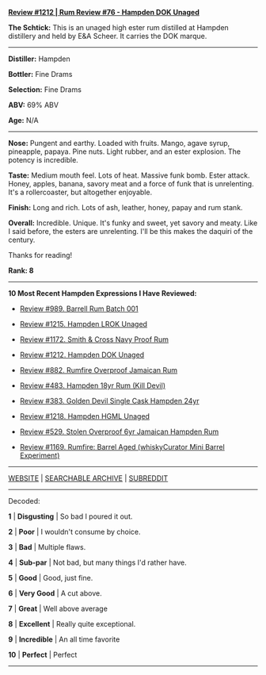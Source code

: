 
[**Review #1212 | Rum Review #76 - Hampden DOK Unaged**]( https://t8ke.review/review-1212-hampden-dok-unaged)

**The Schtick:** This is an unaged high ester rum distilled at Hampden distillery and held by E&A Scheer. It carries the DOK marque.

-----

**Distiller:** Hampden

**Bottler:** Fine Drams

**Selection:** Fine Drams

**ABV:**  69% ABV

**Age:** N/A 

-----

**Nose:**  Pungent and earthy. Loaded with fruits. Mango, agave syrup, pineapple, papaya. Pine nuts. Light rubber, and an ester explosion. The potency is incredible. 

**Taste:** Medium mouth feel. Lots of heat. Massive funk bomb. Ester attack. Honey, apples, banana, savory meat and a force of funk that is unrelenting. It's a rollercoaster, but altogether enjoyable. 

**Finish:** Long and rich. Lots of ash, leather, honey, papay and rum stank. 

**Overall:** Incredible. Unique. It's funky and sweet, yet savory and meaty. Like I said before, the esters are unrelenting. I'll be this makes the daquiri of the century. 

Thanks for reading!

**Rank: 8**

----- 

**10 Most Recent Hampden Expressions I Have Reviewed:** 

- [Review #989. Barrell Rum Batch 001]( https://t8ke.review/review-989-barrell-rum-batch-001/) 

- [Review #1215. Hampden LROK Unaged]( https://t8ke.review/review-1215-hampden-lrok-unaged) 

- [Review #1172. Smith & Cross Navy Proof Rum]( https://t8ke.review/review-1172-smith-cross-navy-proof-rum/) 

- [Review #1212. Hampden DOK Unaged]( https://t8ke.review/review-1212-hampden-dok-unaged) 

- [Review #882. Rumfire Overproof Jamaican Rum]( https://t8ke.review/review-882-rumfire-hampden-overproof-jamaican-potstill-rum/) 

- [Review #483. Hampden 18yr Rum (Kill Devil)]( https://t8ke.review/review-483-hampden-18yr-kill-devil/) 

- [Review #383. Golden Devil Single Cask Hampden 24yr]( https://t8ke.review/review-383-golden-devil-single-cask-hampden-24yr/) 

- [Review #1218. Hampden HGML Unaged]( https://t8ke.review/review-1218-hampden-hgml-unaged) 

- [Review #529. Stolen Overproof 6yr Jamaican Hampden Rum]( https://t8ke.review/review-529-stolen-overproof-6yr-hampden/) 

- [Review #1169. Rumfire: Barrel Aged (whiskyCurator Mini Barrel Experiment)]( https://t8ke.review/review-1169-barrel-aged-rumfire-hampden-overproof-rum/) 

-----

[WEBSITE](https://t8ke.review) | [SEARCHABLE ARCHIVE](https://t8ke.review/review-archive/) | [SUBREDDIT](https://reddit.com/r/t8kereviews)

-----

Decoded:

**1** | **Disgusting** | So bad I poured it out.

**2** | **Poor** | I wouldn't consume by choice.

**3** | **Bad** | Multiple flaws.

**4** | **Sub-par** | Not bad, but many things I'd rather have.

**5** | **Good** | Good, just fine.

**6** | **Very Good** | A cut above.

**7** | **Great** | Well above average

**8** | **Excellent** | Really quite exceptional.

**9** | **Incredible** | An all time favorite

**10** | **Perfect** | Perfect

----

